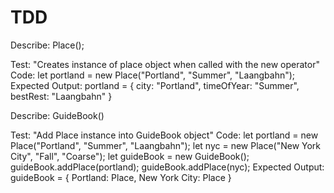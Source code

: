 # TDD

Describe: Place();

Test: "Creates instance of place object when called with the new operator"
Code: 
let portland = new Place("Portland", "Summer", "Laangbahn");
Expected Output: portland = { city: "Portland", timeOfYear: "Summer", bestRest: "Laangbahn" }

Describe: GuideBook()

Test: "Add Place instance into GuideBook object"
Code: 
let portland = new Place("Portland", "Summer", "Laangbahn");
let nyc = new Place("New York City", "Fall", "Coarse");
let guideBook = new GuideBook();
guideBook.addPlace(portland);
guideBook.addPlace(nyc);
Expected Output: guideBook = { Portland: Place, New York City: Place }


